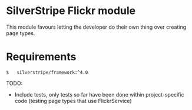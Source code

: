 # SilverStripe Flickr module

This module favours letting the developer do their own thing over creating page types.

# Requirements

    $   silverstripe/framework:^4.0

TODO:

* Include tests, only tests so far have been done within project-specific code (testing page types that use FlickrService)